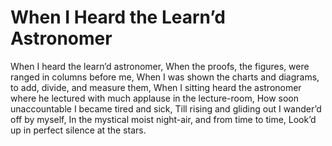 When I Heard the Learn’d Astronomer 
===================================

When I heard the learn’d astronomer,
When the proofs, the figures, were ranged in columns before me,
When I was shown the charts and diagrams, to add, divide, and measure them,
When I sitting heard the astronomer where he lectured with much applause in the lecture-room,
How soon unaccountable I became tired and sick,
Till rising and gliding out I wander’d off by myself,
In the mystical moist night-air, and from time to time,
Look’d up in perfect silence at the stars.